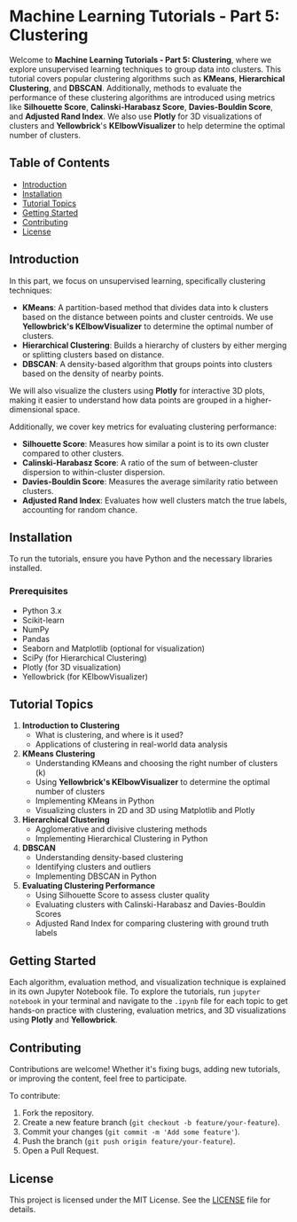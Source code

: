 # Machine Learning Tutorials - Part 5: Clustering

Welcome to **Machine Learning Tutorials - Part 5: Clustering**, where we explore unsupervised learning techniques to group data into clusters. This tutorial covers popular clustering algorithms such as **KMeans**, **Hierarchical Clustering**, and **DBSCAN**. Additionally, methods to evaluate the performance of these clustering algorithms are introduced using metrics like **Silhouette Score**, **Calinski-Harabasz Score**, **Davies-Bouldin Score**, and **Adjusted Rand Index**. We also use **Plotly** for 3D visualizations of clusters and **Yellowbrick**'s **KElbowVisualizer** to help determine the optimal number of clusters.

## Table of Contents
- [Introduction](#introduction)
- [Installation](#installation)
- [Tutorial Topics](#tutorial-topics)
- [Getting Started](#getting-started)
- [Contributing](#contributing)
- [License](#license)

## Introduction
In this part, we focus on unsupervised learning, specifically clustering techniques:
- **KMeans**: A partition-based method that divides data into k clusters based on the distance between points and cluster centroids. We use **Yellowbrick's KElbowVisualizer** to determine the optimal number of clusters.
- **Hierarchical Clustering**: Builds a hierarchy of clusters by either merging or splitting clusters based on distance.
- **DBSCAN**: A density-based algorithm that groups points into clusters based on the density of nearby points.

We will also visualize the clusters using **Plotly** for interactive 3D plots, making it easier to understand how data points are grouped in a higher-dimensional space.

Additionally, we cover key metrics for evaluating clustering performance:
- **Silhouette Score**: Measures how similar a point is to its own cluster compared to other clusters.
- **Calinski-Harabasz Score**: A ratio of the sum of between-cluster dispersion to within-cluster dispersion.
- **Davies-Bouldin Score**: Measures the average similarity ratio between clusters.
- **Adjusted Rand Index**: Evaluates how well clusters match the true labels, accounting for random chance.

## Installation
To run the tutorials, ensure you have Python and the necessary libraries installed.

### Prerequisites
- Python 3.x
- Scikit-learn
- NumPy
- Pandas
- Seaborn and Matplotlib (optional for visualization)
- SciPy (for Hierarchical Clustering)
- Plotly (for 3D visualization)
- Yellowbrick (for KElbowVisualizer)

## Tutorial Topics
1. **Introduction to Clustering**
   - What is clustering, and where is it used?
   - Applications of clustering in real-world data analysis
2. **KMeans Clustering**
   - Understanding KMeans and choosing the right number of clusters (k)
   - Using **Yellowbrick's KElbowVisualizer** to determine the optimal number of clusters
   - Implementing KMeans in Python
   - Visualizing clusters in 2D and 3D using Matplotlib and Plotly
3. **Hierarchical Clustering**
   - Agglomerative and divisive clustering methods
   - Implementing Hierarchical Clustering in Python
4. **DBSCAN**
   - Understanding density-based clustering
   - Identifying clusters and outliers
   - Implementing DBSCAN in Python
5. **Evaluating Clustering Performance**
   - Using Silhouette Score to assess cluster quality
   - Evaluating clusters with Calinski-Harabasz and Davies-Bouldin Scores
   - Adjusted Rand Index for comparing clustering with ground truth labels

## Getting Started
Each algorithm, evaluation method, and visualization technique is explained in its own Jupyter Notebook file. To explore the tutorials, run `jupyter notebook` in your terminal and navigate to the `.ipynb` file for each topic to get hands-on practice with clustering, evaluation metrics, and 3D visualizations using **Plotly** and **Yellowbrick**.

## Contributing
Contributions are welcome! Whether it's fixing bugs, adding new tutorials, or improving the content, feel free to participate.

To contribute:
1. Fork the repository.
2. Create a new feature branch (`git checkout -b feature/your-feature`).
3. Commit your changes (`git commit -m 'Add some feature'`).
4. Push the branch (`git push origin feature/your-feature`).
5. Open a Pull Request.

## License
This project is licensed under the MIT License. See the [LICENSE](LICENSE) file for details.
